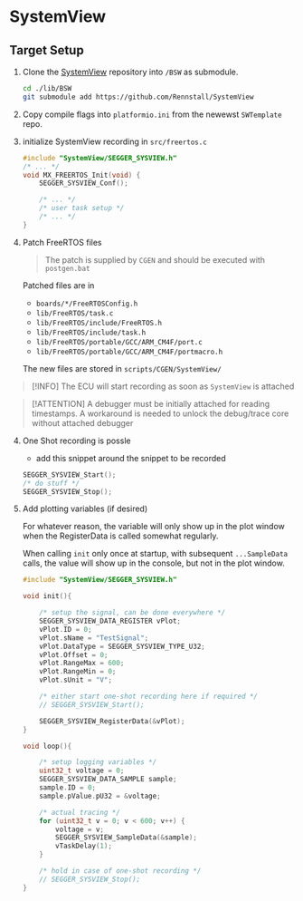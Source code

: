 # SystemView

## Target Setup

1. Clone the [SystemView](https://github.com/Rennstall/SystemView) repository into `/BSW` as submodule.

    ```sh
    cd ./lib/BSW
    git submodule add https://github.com/Rennstall/SystemView
    ```

2. Copy compile flags into `platformio.ini` from the newewst `SWTemplate` repo.

3. initialize SystemView recording in `src/freertos.c`
    ```c
    #include "SystemView/SEGGER_SYSVIEW.h"
    /* ... */
    void MX_FREERTOS_Init(void) {
        SEGGER_SYSVIEW_Conf();

        /* ... */
        /* user task setup */
        /* ... */
    }
    ```

4. Patch FreeRTOS files
    > The patch is supplied by `CGEN` and should be executed with `postgen.bat`

    Patched files are in 
    * `boards/*/FreeRTOSConfig.h`
    * `lib/FreeRTOS/task.c`
    * `lib/FreeRTOS/include/FreeRTOS.h`
    * `lib/FreeRTOS/include/task.h`
    * `lib/FreeRTOS/portable/GCC/ARM_CM4F/port.c`
    * `lib/FreeRTOS/portable/GCC/ARM_CM4F/portmacro.h`

    The new files are stored in `scripts/CGEN/SystemView/`


> [!INFO]
> The ECU will start recording as soon as `SystemView` is attached

> [!ATTENTION]
> A debugger must be initially attached for reading timestamps.
> A workaround is needed to unlock the debug/trace core without attached debugger



4. One Shot recording is possle
    * add this snippet around the snippet to be recorded

    ```c
    SEGGER_SYSVIEW_Start();
    /* do stuff */
    SEGGER_SYSVIEW_Stop();
    ```


5. Add plotting variables (if desired)

    For whatever reason, the variable will only show up in the plot window
    when the RegisterData is called somewhat regularly.

    When calling `init` only once at startup, with subsequent `...SampleData` calls, the
    value will show up in the console, but not in the plot window.
   
    ```c
    #include "SystemView/SEGGER_SYSVIEW.h"

    void init(){

        /* setup the signal, can be done everywhere */
        SEGGER_SYSVIEW_DATA_REGISTER vPlot;
        vPlot.ID = 0;
        vPlot.sName = "TestSignal";
        vPlot.DataType = SEGGER_SYSVIEW_TYPE_U32;
        vPlot.Offset = 0;
        vPlot.RangeMax = 600;
        vPlot.RangeMin = 0;
        vPlot.sUnit = "V";

        /* either start one-shot recording here if required */
        // SEGGER_SYSVIEW_Start();

        SEGGER_SYSVIEW_RegisterData(&vPlot);
    }

    void loop(){

        /* setup logging variables */
        uint32_t voltage = 0;
        SEGGER_SYSVIEW_DATA_SAMPLE sample;
        sample.ID = 0;
        sample.pValue.pU32 = &voltage;

        /* actual tracing */
        for (uint32_t v = 0; v < 600; v++) {
            voltage = v;
            SEGGER_SYSVIEW_SampleData(&sample);
            vTaskDelay(1);
        }

        /* hold in case of one-shot recording */
        // SEGGER_SYSVIEW_Stop();
    }
    ```




